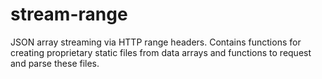 # stream-range
JSON array streaming via HTTP range headers.  Contains functions for creating proprietary static files from data arrays and functions to request and parse these files.
